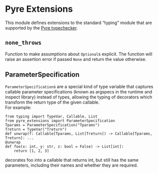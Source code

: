 # Pyre Extensions
This module defines extensions to the standard “typing” module that are supported by the [Pyre typechecker](https://pypi.org/project/pyre-check/).

## `none_throws`
Function to make assumptions about `Optional`s explicit. The function will raise an
assertion error if passed `None` and return the value otherwise.

## ParameterSpecification
`ParameterSpecification`s are a special kind of type variable that captures callable parameter
specifications (known as argspecs in the runtime and inspect library) instead of types, allowing
the typing of decorators which transform the return type of the given callable.  
For example:
```
from typing import TypeVar, Callable, List
from pyre_extensions import ParameterSpecification
Tparams = ParameterSpecification("Tparams")
Treturn = TypeVar("Treturn")
def unwrap(f: Callable[Tparams, List[Treturn]) -> Callable[Tparams, Treturn]: ...
@unwrap
def foo(x: int, y: str, z: bool = False) -> List[int]:
    return [1, 2, 3]
```
decorates foo into a callable that returns int, but still has the same parameters, including their
names and whether they are required.
